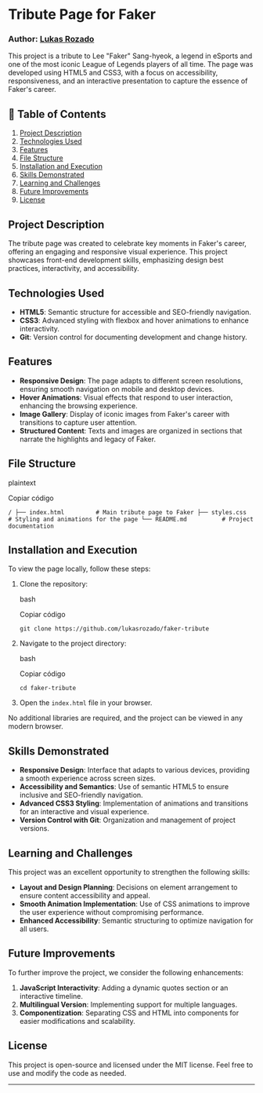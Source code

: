 # Tribute Page for Faker

### Author: [Lukas Rozado](https://github.com/lukasrozado)

This project is a tribute to Lee "Faker" Sang-hyeok, a legend in eSports and one of the most iconic League of Legends players of all time. The page was developed using HTML5 and CSS3, with a focus on accessibility, responsiveness, and an interactive presentation to capture the essence of Faker's career.

## 📑 Table of Contents

1.  [Project Description](#project-description)
2.  [Technologies Used](#technologies-used)
3.  [Features](#features)
4.  [File Structure](#file-structure)
5.  [Installation and Execution](#installation-and-execution)
6.  [Skills Demonstrated](#skills-demonstrated)
7.  [Learning and Challenges](#learning-and-challenges)
8.  [Future Improvements](#future-improvements)
9.  [License](#license)

## Project Description

The tribute page was created to celebrate key moments in Faker's career, offering an engaging and responsive visual experience. This project showcases front-end development skills, emphasizing design best practices, interactivity, and accessibility.

## Technologies Used

-   **HTML5**: Semantic structure for accessible and SEO-friendly navigation.
-   **CSS3**: Advanced styling with flexbox and hover animations to enhance interactivity.
-   **Git**: Version control for documenting development and change history.

## Features

-   **Responsive Design**: The page adapts to different screen resolutions, ensuring smooth navigation on mobile and desktop devices.
-   **Hover Animations**: Visual effects that respond to user interaction, enhancing the browsing experience.
-   **Image Gallery**: Display of iconic images from Faker's career with transitions to capture user attention.
-   **Structured Content**: Texts and images are organized in sections that narrate the highlights and legacy of Faker.

## File Structure

plaintext

Copiar código

`/
├── index.html         # Main tribute page to Faker
├── styles.css         # Styling and animations for the page
└── README.md          # Project documentation` 

## Installation and Execution

To view the page locally, follow these steps:

1.  Clone the repository:
    
    bash
    
    Copiar código
    
    `git clone https://github.com/lukasrozado/faker-tribute` 
    
2.  Navigate to the project directory:
    
    bash
    
    Copiar código
    
    `cd faker-tribute` 
    
3.  Open the `index.html` file in your browser.

No additional libraries are required, and the project can be viewed in any modern browser.

## Skills Demonstrated

-   **Responsive Design**: Interface that adapts to various devices, providing a smooth experience across screen sizes.
-   **Accessibility and Semantics**: Use of semantic HTML5 to ensure inclusive and SEO-friendly navigation.
-   **Advanced CSS3 Styling**: Implementation of animations and transitions for an interactive and visual experience.
-   **Version Control with Git**: Organization and management of project versions.

## Learning and Challenges

This project was an excellent opportunity to strengthen the following skills:

-   **Layout and Design Planning**: Decisions on element arrangement to ensure content accessibility and appeal.
-   **Smooth Animation Implementation**: Use of CSS animations to improve the user experience without compromising performance.
-   **Enhanced Accessibility**: Semantic structuring to optimize navigation for all users.

## Future Improvements

To further improve the project, we consider the following enhancements:

1.  **JavaScript Interactivity**: Adding a dynamic quotes section or an interactive timeline.
2.  **Multilingual Version**: Implementing support for multiple languages.
3.  **Componentization**: Separating CSS and HTML into components for easier modifications and scalability.

## License

This project is open-source and licensed under the MIT license. Feel free to use and modify the code as needed.

----------

